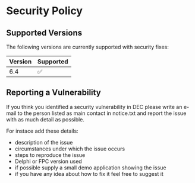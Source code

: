# Security Policy

## Supported Versions

The following versions are currently supported with security fixes:

| Version  | Supported          |
| -------- | ------------------ |
| 6.4      | :white_check_mark: | 

## Reporting a Vulnerability

If you think you identified a security vulnerability in DEC 
please write an e-mail to the person listed as main contact in notice.txt
and report the issue with as much detail as possible.

For instace add these details:

* description of the issue
* circumstances under which the issue occurs
* steps to reproduce the issue
* Delphi or FPC version used
* if possible supply a small demo application showing the issue
* if you have any idea about how to fix it feel free to suggest it
